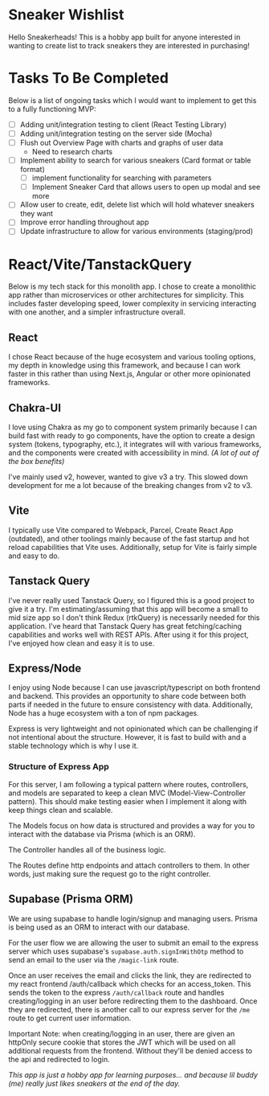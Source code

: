 # Sneaker Wishlist

Hello Sneakerheads! This is a hobby app built for anyone interested in wanting to create list to track sneakers they are interested in purchasing!

# Tasks To Be Completed

Below is a list of ongoing tasks which I would want to implement to get this to a fully functioning MVP:

- [ ] Adding unit/integration testing to client (React Testing Library)
- [ ] Adding unit/integration testing on the server side (Mocha)
- [ ] Flush out Overview Page with charts and graphs of user data
  - Need to research charts
- [ ] Implement ability to search for various sneakers (Card format or table format)
  - [ ] implement functionality for searching with parameters
  - [ ] Implement Sneaker Card that allows users to open up modal and see more
- [ ] Allow user to create, edit, delete list which will hold whatever sneakers they want
- [ ] Improve error handling throughout app
- [ ] Update infrastructure to allow for various environments (staging/prod)

# React/Vite/TanstackQuery

Below is my tech stack for this monolith app. I chose to create a monolithic app rather than microservices or other architectures for simplicity. This includes faster developing speed, lower complexity in servicing interacting with one another, and a simpler infrastructure overall.

## React

I chose React because of the huge ecosystem and various tooling options, my depth in knowledge using this framework, and because I can work faster in this rather than using Next.js, Angular or other more opinionated frameworks.

## Chakra-UI

I love using Chakra as my go to component system primarily because I can build fast with ready to go components, have the option to create a design system (tokens, typography, etc.), it integrates will with various frameworks, and the components were created with accessibility in mind.
_(A lot of out of the box benefits)_

I've mainly used v2, however, wanted to give v3 a try. This slowed down development for me a lot because of the breaking changes from v2 to v3.

## Vite

I typically use Vite compared to Webpack, Parcel, Create React App (outdated), and other toolings mainly because of the fast startup and hot reload capabilities that Vite uses. Additionally, setup for Vite is fairly simple and easy to do.

## Tanstack Query

I've never really used Tanstack Query, so I figured this is a good project to give it a try. I'm estimating/assuming that this app will become a small to mid size app so I don't think Redux (rtkQuery) is necessarily needed for this application. I've heard that Tanstack Query has great fetching/caching capabilities and works well with REST APIs. After using it for this project, I've enjoyed how clean and easy it is to use.

## Express/Node

I enjoy using Node because I can use javascript/typescript on both frontend and backend. This provides an opportunity to share code between both parts if needed in the future to ensure consistency with data. Additionally, Node has a huge ecosystem with a ton of npm packages.

Express is very lightweight and not opinionated which can be challenging if not intentional about the structure. However, it is fast to build with and a stable technology which is why I use it.

### Structure of Express App

For this server, I am following a typical pattern where routes, controllers, and models are separated to keep a clean MVC (Model-View-Controller pattern). This should make testing easier when I implement it along with keep things clean and scalable.

The Models focus on how data is structured and provides a way for you to interact with the database via Prisma (which is an ORM).

The Controller handles all of the business logic.

The Routes define http endpoints and attach controllers to them. In other words, just making sure the request go to the right controller.

## Supabase (Prisma ORM)

We are using supabase to handle login/signup and managing users. Prisma is being used as an ORM to interact with our database.

For the user flow we are allowing the user to submit an email to the express server which uses supabase's `supabase.auth.signInWithOtp` method to send an email to the user via the `/magic-link` route.

Once an user receives the email and clicks the link, they are redirected to my react frontend /auth/callback which checks for an access_token. This sends the token to the express `/auth/callback` route and handles creating/logging in an user before redirecting them to the dashboard. Once they are redirected, there is another call to our express server for the `/me` route to get current user information.

Important Note: when creating/logging in an user, there are given an httpOnly secure cookie that stores the JWT which will be used on all additional requests from the frontend. Without they'll be denied access to the api and redirected to login.

_This app is just a hobby app for learning purposes... and because lil buddy (me) really just likes sneakers at the end of the day._
